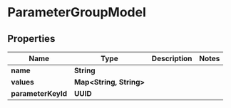 

# ParameterGroupModel


## Properties

| Name | Type | Description | Notes |
|------------ | ------------- | ------------- | -------------|
|**name** | **String** |  |  |
|**values** | **Map&lt;String, String&gt;** |  |  |
|**parameterKeyId** | **UUID** |  |  |



